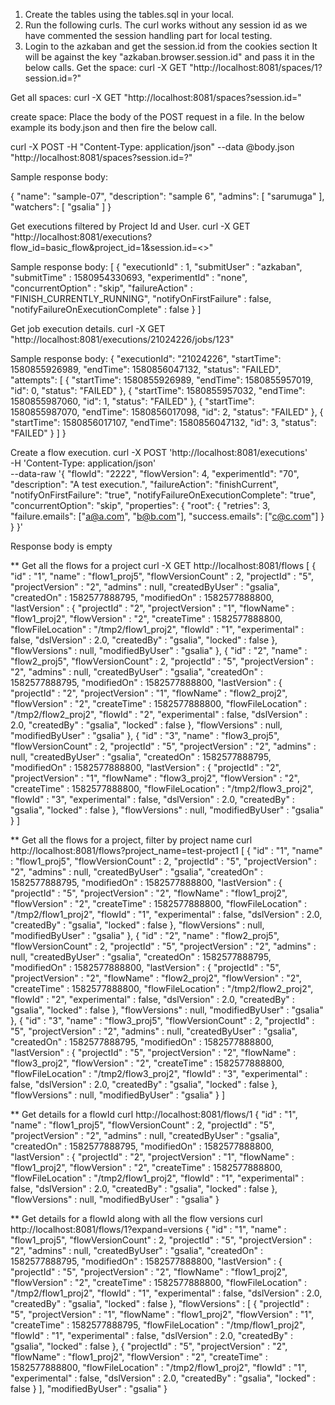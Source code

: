 1. Create the tables using the tables.sql in your local.
2. Run the following curls. The curl works without any session id
as we have commented the session handling part for local testing. 
3. Login to the azkaban and get the session.id from the cookies section
   It will be against the key "azkaban.browser.session.id" and pass it in the below calls.
Get the space:
curl -X GET "http://localhost:8081/spaces/1?session.id=?"

Get all spaces:
curl -X GET "http://localhost:8081/spaces?session.id="

create space:
Place the body of the POST request in a file. In the below
example its body.json and then fire the below call. 

curl -X POST -H "Content-Type: application/json" --data @body.json 
"http://localhost:8081/spaces?session.id=?"

Sample response body:

{
  "name": "sample-07",
  "description": "sample 6",
  "admins": [
    "sarumuga"
  ],
  "watchers": [
    "gsalia"
  ]
}

Get executions filtered by Project Id and User.
curl -X GET "http://localhost:8081/executions?flow_id=basic_flow&project_id=1&session.id=<>"

Sample response body:
[ {
  "executionId" : 1,
  "submitUser" : "azkaban",
  "submitTime" : 1580954330693,
  "experimentId" : "none",
  "concurrentOption" : "skip",
  "failureAction" : "FINISH_CURRENTLY_RUNNING",
  "notifyOnFirstFailure" : false,
  "notifyFailureOnExecutionComplete" : false
} ]


Get job execution details.
curl -X GET "http://localhost:8081/executions/21024226/jobs/123"

Sample response body:
{
  "executionId": "21024226",
  "startTime": 1580855926989,
  "endTime": 1580856047132,
  "status": "FAILED",
  "attempts": [
    {
      "startTime": 1580855926989,
      "endTime": 1580855957019,
      "id": 0,
      "status": "FAILED"
    },
    {
      "startTime": 1580855957032,
      "endTime": 1580855987060,
      "id": 1,
      "status": "FAILED"
    },
    {
      "startTime": 1580855987070,
      "endTime": 1580856017098,
      "id": 2,
      "status": "FAILED"
    },
    {
      "startTime": 1580856017107,
      "endTime": 1580856047132,
      "id": 3,
      "status": "FAILED"
    }
  ]
}


Create a flow execution.
curl -X POST 'http://localhost:8081/executions' \
-H 'Content-Type: application/json' \
--data-raw '{
	"flowId": "2222",
	"flowVersion": 4,
	"experimentId": "70",
	"description": "A test execution.",
	"failureAction": "finishCurrent",
	"notifyOnFirstFailure": "true",
	"notifyFailureOnExecutionComplete": "true",
	"concurrentOption": "skip",
	"properties": {
		"root": {
			"retries": 3,
			"failure.emails": ["a@a.com", "b@b.com"],
			"success.emails": ["c@c.com"]
		}
	}
}'

Response body is empty


** Get all the flows for a project
curl -X GET http://localhost:8081/flows
[ {
  "id" : "1",
  "name" : "flow1_proj5",
  "flowVersionCount" : 2,
  "projectId" : "5",
  "projectVersion" : "2",
  "admins" : null,
  "createdByUser" : "gsalia",
  "createdOn" : 1582577888795,
  "modifiedOn" : 1582577888800,
  "lastVersion" : {
    "projectId" : "2",
    "projectVersion" : "1",
    "flowName" : "flow1_proj2",
    "flowVersion" : "2",
    "createTime" : 1582577888800,
    "flowFileLocation" : "/tmp2/flow1_proj2",
    "flowId" : "1",
    "experimental" : false,
    "dslVersion" : 2.0,
    "createdBy" : "gsalia",
    "locked" : false
  },
  "flowVersions" : null,
  "modifiedByUser" : "gsalia"
}, {
  "id" : "2",
  "name" : "flow2_proj5",
  "flowVersionCount" : 2,
  "projectId" : "5",
  "projectVersion" : "2",
  "admins" : null,
  "createdByUser" : "gsalia",
  "createdOn" : 1582577888795,
  "modifiedOn" : 1582577888800,
  "lastVersion" : {
    "projectId" : "2",
    "projectVersion" : "1",
    "flowName" : "flow2_proj2",
    "flowVersion" : "2",
    "createTime" : 1582577888800,
    "flowFileLocation" : "/tmp2/flow2_proj2",
    "flowId" : "2",
    "experimental" : false,
    "dslVersion" : 2.0,
    "createdBy" : "gsalia",
    "locked" : false
  },
  "flowVersions" : null,
  "modifiedByUser" : "gsalia"
}, {
  "id" : "3",
  "name" : "flow3_proj5",
  "flowVersionCount" : 2,
  "projectId" : "5",
  "projectVersion" : "2",
  "admins" : null,
  "createdByUser" : "gsalia",
  "createdOn" : 1582577888795,
  "modifiedOn" : 1582577888800,
  "lastVersion" : {
    "projectId" : "2",
    "projectVersion" : "1",
    "flowName" : "flow3_proj2",
    "flowVersion" : "2",
    "createTime" : 1582577888800,
    "flowFileLocation" : "/tmp2/flow3_proj2",
    "flowId" : "3",
    "experimental" : false,
    "dslVersion" : 2.0,
    "createdBy" : "gsalia",
    "locked" : false
  },
  "flowVersions" : null,
  "modifiedByUser" : "gsalia"
} ]


** Get all the flows for a project, filter by project name
curl http://localhost:8081/flows?project_name=test-project1
[ {
  "id" : "1",
  "name" : "flow1_proj5",
  "flowVersionCount" : 2,
  "projectId" : "5",
  "projectVersion" : "2",
  "admins" : null,
  "createdByUser" : "gsalia",
  "createdOn" : 1582577888795,
  "modifiedOn" : 1582577888800,
  "lastVersion" : {
    "projectId" : "5",
    "projectVersion" : "2",
    "flowName" : "flow1_proj2",
    "flowVersion" : "2",
    "createTime" : 1582577888800,
    "flowFileLocation" : "/tmp2/flow1_proj2",
    "flowId" : "1",
    "experimental" : false,
    "dslVersion" : 2.0,
    "createdBy" : "gsalia",
    "locked" : false
  },
  "flowVersions" : null,
  "modifiedByUser" : "gsalia"
}, {
  "id" : "2",
  "name" : "flow2_proj5",
  "flowVersionCount" : 2,
  "projectId" : "5",
  "projectVersion" : "2",
  "admins" : null,
  "createdByUser" : "gsalia",
  "createdOn" : 1582577888795,
  "modifiedOn" : 1582577888800,
  "lastVersion" : {
    "projectId" : "5",
    "projectVersion" : "2",
    "flowName" : "flow2_proj2",
    "flowVersion" : "2",
    "createTime" : 1582577888800,
    "flowFileLocation" : "/tmp2/flow2_proj2",
    "flowId" : "2",
    "experimental" : false,
    "dslVersion" : 2.0,
    "createdBy" : "gsalia",
    "locked" : false
  },
  "flowVersions" : null,
  "modifiedByUser" : "gsalia"
}, {
  "id" : "3",
  "name" : "flow3_proj5",
  "flowVersionCount" : 2,
  "projectId" : "5",
  "projectVersion" : "2",
  "admins" : null,
  "createdByUser" : "gsalia",
  "createdOn" : 1582577888795,
  "modifiedOn" : 1582577888800,
  "lastVersion" : {
    "projectId" : "5",
    "projectVersion" : "2",
    "flowName" : "flow3_proj2",
    "flowVersion" : "2",
    "createTime" : 1582577888800,
    "flowFileLocation" : "/tmp2/flow3_proj2",
    "flowId" : "3",
    "experimental" : false,
    "dslVersion" : 2.0,
    "createdBy" : "gsalia",
    "locked" : false
  },
  "flowVersions" : null,
  "modifiedByUser" : "gsalia"
} ]


** Get details for a flowId
curl  http://localhost:8081/flows/1
{
  "id" : "1",
  "name" : "flow1_proj5",
  "flowVersionCount" : 2,
  "projectId" : "5",
  "projectVersion" : "2",
  "admins" : null,
  "createdByUser" : "gsalia",
  "createdOn" : 1582577888795,
  "modifiedOn" : 1582577888800,
  "lastVersion" : {
    "projectId" : "2",
    "projectVersion" : "1",
    "flowName" : "flow1_proj2",
    "flowVersion" : "2",
    "createTime" : 1582577888800,
    "flowFileLocation" : "/tmp2/flow1_proj2",
    "flowId" : "1",
    "experimental" : false,
    "dslVersion" : 2.0,
    "createdBy" : "gsalia",
    "locked" : false
  },
  "flowVersions" : null,
  "modifiedByUser" : "gsalia"
}

** Get details for a flowId along with all the flow versions
curl  http://localhost:8081/flows/1?expand=versions
{
  "id" : "1",
  "name" : "flow1_proj5",
  "flowVersionCount" : 2,
  "projectId" : "5",
  "projectVersion" : "2",
  "admins" : null,
  "createdByUser" : "gsalia",
  "createdOn" : 1582577888795,
  "modifiedOn" : 1582577888800,
  "lastVersion" : {
    "projectId" : "5",
    "projectVersion" : "2",
    "flowName" : "flow1_proj2",
    "flowVersion" : "2",
    "createTime" : 1582577888800,
    "flowFileLocation" : "/tmp2/flow1_proj2",
    "flowId" : "1",
    "experimental" : false,
    "dslVersion" : 2.0,
    "createdBy" : "gsalia",
    "locked" : false
  },
  "flowVersions" : [ {
    "projectId" : "5",
    "projectVersion" : "1",
    "flowName" : "flow1_proj2",
    "flowVersion" : "1",
    "createTime" : 1582577888795,
    "flowFileLocation" : "/tmp/flow1_proj2",
    "flowId" : "1",
    "experimental" : false,
    "dslVersion" : 2.0,
    "createdBy" : "gsalia",
    "locked" : false
  }, {
    "projectId" : "5",
    "projectVersion" : "2",
    "flowName" : "flow1_proj2",
    "flowVersion" : "2",
    "createTime" : 1582577888800,
    "flowFileLocation" : "/tmp2/flow1_proj2",
    "flowId" : "1",
    "experimental" : false,
    "dslVersion" : 2.0,
    "createdBy" : "gsalia",
    "locked" : false
  } ],
  "modifiedByUser" : "gsalia"
}
